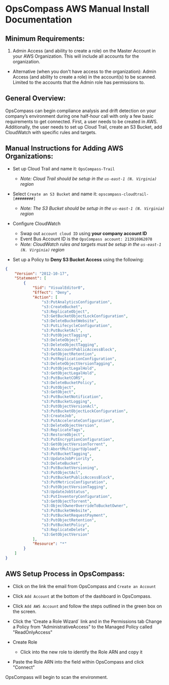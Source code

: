 # OpsCompass AWS Manual Install Documentation 

## Minimum Requirements: 

1. Admin Access (and ability to create a role) on the Master Account in your AWS Organization. This will include all accounts for the organization. 

  * Alternative (when you don't have access to the organization): Admin Access (and ability to create a role) in the account(s) to be scanned. Limited to the accounts that the Admin role has permissions to. 


## General Overview:
OpsCompass can begin compliance analysis and drift detection on your company’s environment during one half-hour call with only a few basic requirements to get connected. First, a user needs to be created in AWS. Additionally, the user needs to set up Cloud Trail, create an S3 Bucket, add CloudWatch with specific rules and targets.

## Manual Instructions for Adding AWS Organizations: 
* Set up Cloud Trail and name it: `OpsCompass-Trail`
  * _Note: Cloud Trail should be setup in the `us-east-1 (N. Virginia)` region_

* Select `Create an S3 Bucket` and name it: `opscompass-cloudtrail-[########]`
  * _Note: The S3 Bucket should be setup in the `us-east-1 (N. Virginia)` region_
  
* Configure CloudWatch
  * Swap out `account cloud ID` using **your company account ID**
  * Event Bus Account ID is the `OpsCompass account: 213916962078`
  * _Note: CloudWatch rules and targets must be setup in the `us-east-1 (N. Virginia)` region_ 
 
* Set up a Policy to **Deny S3 Bucket Access** using the following:	



```JSON
{ 
    "Version": "2012-10-17", 
    "Statement": [ 
        { 
            "Sid": "VisualEditor0", 
            "Effect": "Deny", 
            "Action": [ 
                "s3:PutAnalyticsConfiguration", 
                "s3:CreateBucket", 
                "s3:ReplicateObject", 
                "s3:GetBucketObjectLockConfiguration", 
                "s3:DeleteBucketWebsite", 
                "s3:PutLifecycleConfiguration", 
                "s3:PutBucketAcl", 
                "s3:PutObjectTagging", 
                "s3:DeleteObject", 
                "s3:DeleteObjectTagging", 
                "s3:PutAccountPublicAccessBlock", 
                "s3:GetObjectRetention", 
                "s3:PutReplicationConfiguration", 
                "s3:DeleteObjectVersionTagging", 
                "s3:PutObjectLegalHold", 
                "s3:GetObjectLegalHold", 
                "s3:PutBucketCORS", 
                "s3:DeleteBucketPolicy", 
                "s3:PutObject", 
                "s3:GetObject", 
                "s3:PutBucketNotification", 
                "s3:PutBucketLogging", 
                "s3:PutObjectVersionAcl", 
                "s3:PutBucketObjectLockConfiguration", 
                "s3:CreateJob", 
                "s3:PutAccelerateConfiguration", 
                "s3:DeleteObjectVersion", 
                "s3:ReplicateTags", 
                "s3:RestoreObject", 
                "s3:PutEncryptionConfiguration", 
                "s3:GetObjectVersionTorrent", 
                "s3:AbortMultipartUpload", 
                "s3:PutBucketTagging", 
                "s3:UpdateJobPriority", 
                "s3:DeleteBucket", 
                "s3:PutBucketVersioning", 
                "s3:PutObjectAcl", 
                "s3:PutBucketPublicAccessBlock", 
                "s3:PutMetricsConfiguration", 
                "s3:PutObjectVersionTagging", 
                "s3:UpdateJobStatus", 
                "s3:PutInventoryConfiguration", 
                "s3:GetObjectTorrent", 
                "s3:ObjectOwnerOverrideToBucketOwner", 
                "s3:PutBucketWebsite", 
                "s3:PutBucketRequestPayment", 
                "s3:PutObjectRetention", 
                "s3:PutBucketPolicy", 
                "s3:ReplicateDelete", 
                "s3:GetObjectVersion" 
            ], 
            "Resource": "*" 
        } 
    ] 
} 
```

## AWS Setup Process in OpsCompass:  
* Click on the link the email from OpsCompass and `Create an Account`

* Click `Add Account` at the bottom of the dashboard in OpsCompass. 

* Click `Add AWS Account` and follow the steps outlined in the green box on the screen.

* Click the 'Create a Role Wizard` link and in the Permissions tab Change a Policy from "AdministrativeAccess" to the Managed Policy called "ReadOnlyAccess"

* Create Role 

  * Click into the new role to identify the Role ARN and copy it
  
* Paste the Role ARN into the field within OpsCompass and click "Connect"

OpsCompass will begin to scan the environment. 

